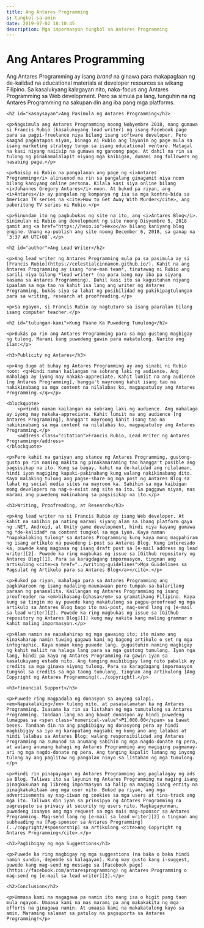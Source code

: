 ```yaml
---
title: Ang Antares Programming
s: tungkol-sa-amin
date: 2019-07-02 18:10:45
description: Mga impormasyon tungkol sa Antares Programming
---
```

<h1 class="post__title">Ang Antares Programming</h1>

<div class="page-content">
    <p>Ang Antares Programming ay isang <i>brand</i> na ginawa para makapaglaan ng de-kaildad na educational materials at developer resources sa wikang Filipino. Sa kasalukyang kalagayan nito, naka-focus ang Antares Programming sa Web development. Pero sa simula pa lang, tunguhin na ng Antares Programming na sakupan din ang iba pang mga platforms.</p>

    <h2 id="kasaysayan">Ang Pasimula ng Antares Programming</h2>

    <p>Nagsimula ang Antares Programming noong Nobyembre 2018, nang gumawa si Francis Rubio (kasalukuyang lead writer) ng isang Facebook page para sa pagpi-freelance niya bilang isang software developer. Pero kaagad pagkatapos niyan, binago ni Rubio ang layunin ng page mula sa isang marketing strategy tungo sa isang educational venture. Matagal na kasi niyang naiisip na gumawa ng ganoong page. At dahil na rin sa tulong ng pinakamalalapít niyang mga kaibigan, dumami ang followers ng nasabing page.</p>

    <p>Naisip ni Rubio na pangalanan ang page ng <i>Antares Programming</i> alinsunod na rin sa pangalang ginagamit niya noon bilang kaniyang online persona. Kilala kasi siya online bilang <i>Johannes Gregory Antares</i> noon. At bukod pa riyan, ang <i>Antares</i> ay pangalan ng kompanya ng isa sa mga kontra-bida sa American TV series na <cite>How to Get Away With Murder</cite>, ang paboritong TV series ni Rubio.</p>

    <p>Sinundan ito ng pagbubukas ng site na ito, ang <i>Antares Blog</i>. Sinimulan ni Rubio ang development ng site noong Disyembre 5, 2018 gamit ang <a href="https://hexo.io">Hexo</a> bilang kaniyang blog engine. Unang na-publish ang site noong December 6, 2018, sa ganap na `3:37 AM UTC+08`.</p>

    <h2 id="author">Ang Lead Writer</h2>

    <p>Ang lead writer ng Antares Programming mula pa sa pasimula ay si [Francis Rubio](https://celestialcinnamon.github.io/). Kahit na ang Antares Programming ay isang *one-man team*, tinatawag ni Rubio ang sarili niya bilang *lead writer* (na para bang may iba pa siyang kasama sa Antares Programming). Dahil kasi ito sa kagustuhan niyang ipaalam sa mga tao na kahit isa lang ang writer ng Antares Programming, bukás siya sa lahat ng posibilidad ng pakikipagtulungan para sa writing, research at proofreading.</p>

    <p>Sa ngayon, si Francis Rubio ay nagtuturo sa isang paaralan bilang isang computer teacher.</p>

    <h2 id="tulungan-kami">Kung Paano Ka Puwedeng Tumulong</h2>

    <p>Bukás pa rin ang Antares Programming para sa mga gustong magbigay ng tulong. Marami kang puwedeng gawin para makatulong. Narito ang ilan:</p>

    <h3>Publicity ng Antares</h3>

    <p>Ang dugo at buhay ng Antares Programming ay ang sinabi ni Rubio noon: <q>Hindi naman kailangan na sobrang laki ng audience. Ang mahalaga ay iyong may nakaka-appreciate. Kahit lumiit na ang audience [ng Antares Programming], hangga't mayroong kahit isang tao na nakikinabang sa mga content na nilalabas ko, magpapatuloy ang Antares Programming.</q></p>

    <blockquote>
        <p>Hindi naman kailangan na sobrang laki ng audience. Ang mahalaga ay iyong may nakaka-appreciate. Kahit lumiit na ang audience [ng Antares Programming], hangga't mayroong kahit isang tao na nakikinabang sa mga content na nilalabas ko, magpapatuloy ang Antares Programming.</p>
        <address class="citation">Francis Rubio, Lead Writer ng Antares Programming</address>
    </blockquote>

    <p>Pero kahit na ganiyan ang stance ng Antares Programming, gustong-gusto pa rin naming makita ng pinakamaraming tao hangga't posible ang pagsisikap na ito. Kung sa bagay, kahit na de-kalidad ang nilalaman, hindi iyon magiging kapaki-pakinabang kung walang nakikinabang dito. Kaya malaking tulong ang pagse-share ng mga post ng Antares Blog sa lahat ng social media sites na mayroon ka. Sabihin sa mga kaibigan mong developers na nag-e-exist ang site na ito. Sa paggawa niyan, mas marami ang puwedeng makinabang sa pagsisikap na ito.</p>

    <h3>Writing, Proofreading, at Research</h3>

    <p>Ang lead writer na si Francis Rubio ay isang Web developer. At kahit na sabihin pa nating marami siyang alam sa ibang platform gaya ng .NET, Android, at Unity game development, hindi niya kayang gumawa ng *de-kalidad* na content tungkol sa mga iyon. Kaya naman *napakalaking tulong* sa Antares Programming kung kaya mong magpahiram ng isang artikulo na puwedeng i-post sa Antares Blog. Kung interesado ka, puwede kang magpasa ng isang draft post sa [e-mail address ng lead writer][2]. Puwede ka ring magbukas ng issue sa [Github repository ng Antares Blog][1]. Para sa karagdagang impormasyon, tingnan ang artikulong <cite><a href="../writing-guidelines">Mga Guidelines sa Pagsulat ng Artikulo para sa Antares Blog</a></cite>.</p>

    <p>Bukod pa riyan, mahalaga para sa Antares Programming ang pagkakaroon ng isang madaling-maunawaan pero tumpak-sa-balarilang paraan ng pananalita. Kailangan ng Antares Programming ng isang proofreader na <em>bihasang-bihasa</em> sa gramatikang Filipino. Kaya kung sa tingin mo ay puwede kang makatulong sa pagpu-proofread ng mga artikulo sa Antares Blog bago ito mai-post, mag-send lang ng [e-mail sa lead writer][2]. Puwede ka ring magbukas ng issue sa [Github repository ng Antares Blog][1] kung may nakita kang maling grammar o kahit maling impormasyon.</p>

    <p>Alam namin na napakahirap ng mga gawaing ito; ito mismo ang kinakaharap namin tuwing gagawa kami ng bagong artikulo o set ng mga infographic. Kaya naman kung puwede lang, gugustuhin naming magbigay ng kahit maliit na halaga lang para sa mga gustong tumulong. Iyon nga lang, hindi pa kaya ng Antares Programming na gawin iyan sa kasalukuyang estado nito. Ang tanging maibibigay lang nito pabalik ay credits sa mga ginawa niyong tulong. Para sa karagdagang impormasyon tungkol sa credits sa mga taong tumulong, tingnan ang artikulong [Ang Copyright ng Antares Programming](../copyright).</p>

    <h3>Financial Support</h3>

    <p>Puwede ring magpadala ng donasyon sa anyong salapi. <em>Napakalaking</em> tulong nito, at pasasalamatan ka ng Antares Programming. Isasama ka rin sa listahan ng mga tumutulong sa Antares Programming. Tandaan lang na ang bawat donasyon ay hindi puwedeng lumagpas sa <span class="numerical-value">₱1,000.00</span> sa bawat beses. Tandaan din na ang pagbibigay ng donasyong pera ay hindi magbibigay sa iyo ng karapatang magsabi ng kung ano ang lalabas at hindi lalabas sa Antares Blog; walang responsibilidad ang Antares Programming na sumunod sa anumang sabihin ng mga nagdo-donate ng pera, at walang anumang bahagi ng Antares Programming ang magiging pagmamay-ari ng mga nagdo-donate ng pera. Ang tanging kapalit lamang ng inyong tulong ay ang paglitaw ng pangalan ninyo sa listahan ng mga tumulong.</p>

    <p>Hindi rin pinapayagan ng Antares Programming ang paglalagay ng ads sa Blog. Taliwas ito sa layunin ng Antares Programming na maging isang pinagkukunan ng libreng impormasyon sa halip na maging isang entity na pinagkakakitaan ang mga user nito. Bukod pa riyan, ang mga advertisements ay nag-iiwan ng cookies sa mga users at tina-track ang mga ito. Taliwas din iyan sa prinsipyo ng Antares Programming na pagrespeto sa privacy at security ng users nito. Magkagayunman, puwedeng isaayos ang mga request sa mga nais mag-sponsor sa Antares Programming. Mag-send lang ng [e-mail sa lead writer][2] o tingnan ang subheading na [Pag-sponsor sa Antares Programming](../copyright/#sponsorship) sa artikulong <cite>Ang Copyright ng Antares Programming</cite>.</p>

    <h3>Pagbibigay ng mga Suggestions</h3>

    <p>Puwede ka ring magbigay ng mga suggestions (na baka o baka hindi namin sundin, depende sa kalagayan). Kung may gusto kang i-suggest, puwede kang mag-send ng message sa [Facebook page](https://facebook.com/antaresprogramming) ng Antares Programming o mag-send ng [e-mail sa lead writer][2].</p>

    <h2>Conclusion</h2>

    <p>Ummasa kami na magagawa pa namin ito nang isa o higit pang taon mula ngayon. Umaasa kami na mas marami pa ang makakakita ng mga efforts na ginagawa namin. At umaasa kami na makakatulong kayo sa amin. Maraming salamat sa patuloy na pagsuporta sa Antares Programming!</p>
</div>

[1]: https://github.com/celestialcinnamon/antares-blog
[2]: mailto:francoisoibur21@gmail.com